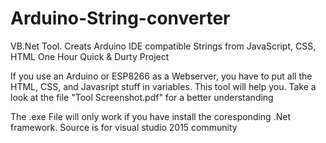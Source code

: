 # Arduino-String-converter
VB.Net Tool. Creats Arduino IDE compatible Strings from JavaScript, CSS, HTML
One Hour Quick & Durty Project

If you use an Arduino or ESP8266 as a Webserver, you have to put all the HTML, CSS, and Javasript stuff in variables. 
This tool will help you.
Take a look at the file "Tool Screenshot.pdf" for a better understanding

The .exe File will only work if you have install the coresponding .Net framework.
Source is for visual studio 2015 community
